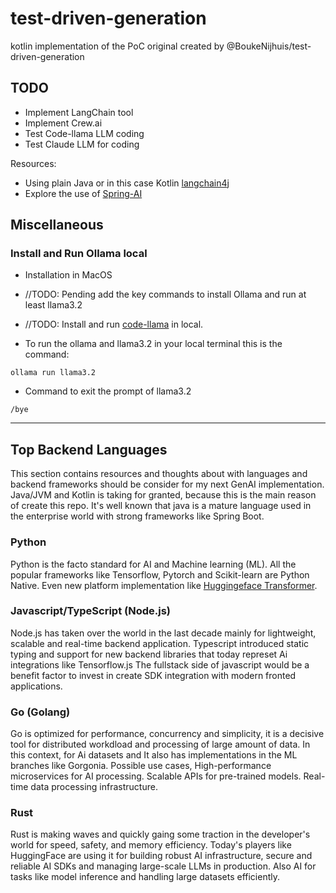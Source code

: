 # test-driven-generation
kotlin implementation of the PoC original created by @BoukeNijhuis/test-driven-generation

## TODO
- Implement LangChain tool
- Implement Crew.ai
- Test Code-llama LLM coding
- Test Claude LLM for coding

Resources:

- Using plain Java or in this case Kotlin [langchain4j](https://github.com/langchain4j/langchain4j)
- Explore the use of [Spring-AI](https://spring.io/projects/spring-ai)


## Miscellaneous

### Install and Run Ollama local
- Installation in MacOS
- //TODO: Pending add the key commands to install Ollama and run at least llama3.2

- //TODO: Install and run [code-llama](https://ollama.com/library/codellama) in local.

- To run the ollama and llama3.2 in your local terminal this is the command:

`ollama run llama3.2`

- Command to exit the prompt of llama3.2

`/bye`

----
## Top Backend Languages 
This section contains resources and thoughts about with languages and backend frameworks should be consider for my next GenAI implementation.
Java/JVM and Kotlin is taking for granted, because this is the main reason of create this repo. It's well known that java is a mature
language used in the enterprise world with strong frameworks like Spring Boot.

### Python
Python is the facto standard for AI and Machine learning (ML). All the popular frameworks like Tensorflow, Pytorch and Scikit-learn are Python Native.
Even new platform implementation like [Huggingeface Transformer](https://github.com/huggingface/transformers).

### Javascript/TypeScript (Node.js)
Node.js has taken over the world in the last decade mainly for lightweight, scalable and real-time backend application.
Typescript introduced static typing and support for new backend libraries that today represet Ai integrations like Tensorflow.js
The fullstack side of javascript would be a benefit factor to invest in create SDK integration with modern fronted applications.

### Go (Golang)
Go is optimized for performance, concurrency and simplicity, it is a decisive tool for distributed workdload and processing of large amount of data.
In this context, for Ai datasets and It also has implementations in the ML branches like Gorgonia. Possible use cases,
High-performance microservices for AI processing. Scalable APIs for pre-trained models. Real-time data processing infrastructure.

### Rust
Rust is making waves and quickly gaing some traction in the developer's world for speed, safety, and memory efficiency.
Today's players like HuggingFace are using it for building robust AI infrastructure, secure and reliable AI SDKs and managing 
large-scale LLMs in production. Also AI for tasks like model inference and handling large datasets efficiently.
